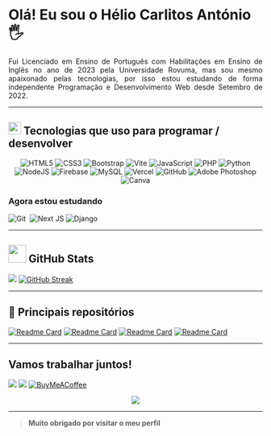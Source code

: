 # Olá! Eu sou o Hélio Carlitos António🖐️

<p align='justify'>
  Fui Licenciado em Ensino de Português com Habilitações em Ensino de Inglês no ano de 2023 pela Universidade Rovuma, mas sou mesmo apaixonado pelas tecnologias, por isso estou estudando de forma independente Programação e Desenvolvimento Web desde Setembro de 2022.
</p>

<hr>

## <img src="https://media2.giphy.com/media/QssGEmpkyEOhBCb7e1/giphy.gif?cid=ecf05e47a0n3gi1bfqntqmob8g9aid1oyj2wr3ds3mg700bl&rid=giphy.gif" width ="25">  Tecnologias que uso para programar / desenvolver
<div align='center'>

  ![HTML5](https://img.shields.io/badge/html5-%23E34F26.svg?style=for-the-badge&logo=html5&logoColor=white)
  ![CSS3](https://img.shields.io/badge/css3-%231572B6.svg?style=for-the-badge&logo=css3&logoColor=white)
  ![Bootstrap](https://img.shields.io/badge/bootstrap-%238511FA.svg?style=for-the-badge&logo=bootstrap&logoColor=white)
  ![Vite](https://img.shields.io/badge/vite-%23646CFF.svg?style=for-the-badge&logo=vite&logoColor=white)
  ![JavaScript](https://img.shields.io/badge/javascript-%23323330.svg?style=for-the-badge&logo=javascript&logoColor=%23F7DF1E)
  ![PHP](https://img.shields.io/badge/php-%23777BB4.svg?style=for-the-badge&logo=php&logoColor=white)
  ![Python](https://img.shields.io/badge/python-3670A0?style=for-the-badge&logo=python&logoColor=ffdd54)
  ![NodeJS](https://img.shields.io/badge/node.js-6DA55F?style=for-the-badge&logo=node.js&logoColor=white)
  ![Firebase](https://img.shields.io/badge/firebase-%23039BE5.svg?style=for-the-badge&logo=firebase)
  ![MySQL](https://img.shields.io/badge/mysql-4479A1.svg?style=for-the-badge&logo=mysql&logoColor=white)
  ![Vercel](https://img.shields.io/badge/vercel-%23000000.svg?style=for-the-badge&logo=vercel&logoColor=white)
  ![GitHub](https://img.shields.io/badge/github-%23121011.svg?style=for-the-badge&logo=github&logoColor=white)
  ![Adobe Photoshop](https://img.shields.io/badge/adobe%20photoshop-%2331A8FF.svg?style=for-the-badge&logo=adobe%20photoshop&logoColor=white)
  ![Canva](https://img.shields.io/badge/Canva-%2300C4CC.svg?style=for-the-badge&logo=Canva&logoColor=white)

  <span align='left'>
    
  ### Agora estou estudando
    
  ![Git](https://img.shields.io/badge/GIT-E44C30?style=for-the-badge&logo=git&logoColor=white)&nbsp; 
  ![Next JS](https://img.shields.io/badge/Next-black?style=for-the-badge&logo=next.js&logoColor=white)
  ![Django](https://img.shields.io/badge/django-%23092E20.svg?style=for-the-badge&logo=django&logoColor=white)
    
  </span>
  
</div>

<hr>

<div>

  ## <img src="https://media.giphy.com/media/iY8CRBdQXODJSCERIr/giphy.gif" width="35"> GitHub Stats
  
  ![](https://github-readme-stats.vercel.app/api?username=heliocarlitos&theme=dark&hide_border=false&include_all_commits=true&count_private=true&card_width=90) 
  [![GitHub Streak](https://github-readme-streak-stats.herokuapp.com?user=heliocarlitos&theme=dark&locale=pt_BR&short_numbers=true&date_format=j%2Fn%5B%2FY%5D&exclude_days=Sun%2CMon%2CTue%2CWed%2CThu%2CFri%2CSat&card_width=475)](https://git.io/streak-stats)
  <!--![](https://github-readme-stats.vercel.app/api/top-langs/?username=heliocarlitos&theme=dark&hide_border=true&include_all_commits=false&count_private=false&layout=compact)-->

</div>

<hr>

## 📁 Principais repositórios

<div align='left'>

[![Readme Card](https://github-readme-stats.vercel.app/api/pin/?username=heliocarlitos&repo=projecto-huta&theme=dark&hide_border=false&card_width=100)](https://github.com/heliocarlitos/html-css-js)
[![Readme Card](https://github-readme-stats.vercel.app/api/pin/?username=heliocarlitos&repo=Dicas-de-Programa-o-Web&theme=dark&hide_border=false&card_width=100)](https://github.com/heliocarlitos/Dicas-de-Programa-o-Web)
[![Readme Card](https://github-readme-stats.vercel.app/api/pin/?username=heliocarlitos&repo=formatacao-e-sintaxe-basica-do-github&theme=dark&hide_border=false&card_width=100)](https://github.com/heliocarlitos/formatacao-e-sintaxe-basica-do-github)
[![Readme Card](https://github-readme-stats.vercel.app/api/pin/?username=heliocarlitos&repo=Projectos-em-Python&theme=dark&hide_border=false&card_width=100)](https://github.com/heliocarlitos/Projectos-em-Python)

</div>

<hr>

## Vamos trabalhar juntos!

<a href="mailto:heliocarlitosantonio@gmail.com" target="_blank"><img src='https://img.shields.io/badge/Gmail-D14836?style=for-the-badge&logo=gmail&logoColor=fff'/></a>
<a href="https://wa.me/258848242471?text=Ol%C3%A1%20*H%C3%A9lio%20Carlitos*%2C%20eu%20sou%20%5BSeu%20Nome%20Completo%5D%2C%20peguei%20seu%20contacto%20no%20seu%20README%20do%20GitHub%2C%20eu%20gostaria%20de%20" target="_blank"><img src='https://img.shields.io/badge/WhatsApp-25D366?style=for-the-badge&logo=whatsapp&logoColor=fff'/></a>
[![BuyMeACoffee](https://img.shields.io/badge/Buy%20Me%20a%20Coffee-ffdd00?style=for-the-badge&logo=buy-me-a-coffee&logoColor=black)](https://buymeacoffee.com/heliocarlitosantonio) 

<div align='center'>
  
  ![](https://komarev.com/ghpvc/?username=heliocarlitos&color=grey&style=for-the-badge&label=VISUALIZAÇÕES&abbreviated=true)
  
</div>

<hr>

> **Muito obrigado por visitar o meu perfil**

